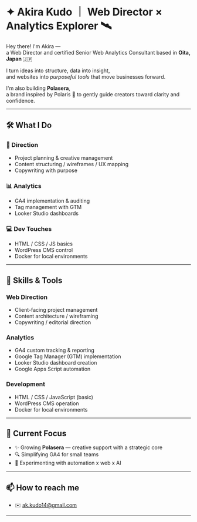 # ✦ Akira Kudo ｜ Web Director × Analytics Explorer 🛰️

Hey there! I'm Akira —  
a Web Director and certified Senior Web Analytics Consultant based in **Oita, Japan** 🇯🇵

I turn ideas into structure, data into insight,  
and websites into *purposeful tools* that move businesses forward.

I'm also building **Polasera**,  
a brand inspired by Polaris 🌟 to gently guide creators toward clarity and confidence.

---

## 🛠️ What I Do

### 🧭 Direction
- Project planning & creative management  
- Content structuring / wireframes / UX mapping  
- Copywriting with purpose

### 📊 Analytics
- GA4 implementation & auditing  
- Tag management with GTM  
- Looker Studio dashboards  

### 💻 Dev Touches
- HTML / CSS / JS basics  
- WordPress CMS control  
- Docker for local environments

---

## 🔧 Skills & Tools

### Web Direction
- Client-facing project management
- Content architecture / wireframing
- Copywriting / editorial direction

### Analytics
- GA4 custom tracking & reporting  
- Google Tag Manager (GTM) implementation  
- Looker Studio dashboard creation  
- Google Apps Script automation

### Development
- HTML / CSS / JavaScript (basic)  
- WordPress CMS operation  
- Docker for local environments

---

## 🎯 Current Focus

- ✨ Growing **Polasera** — creative support with a strategic core  
- 🔍 Simplifying GA4 for small teams  
- 🤖 Experimenting with automation x web x AI

---

## 📫 How to reach me

- ✉️ [ak.kudo14@gmail.com](mailto:ak.kudo14@gmail.com)

---
